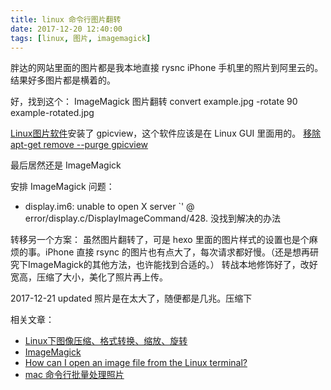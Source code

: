 ```yaml
---
title: linux 命令行图片翻转
date: 2017-12-20 12:40:00
tags: [linux, 图片, imagemagick]
---
```

胖达的网站里面的图片都是我本地直接 rysnc iPhone 手机里的照片到阿里云的。
结果好多图片都是横着的。

好，找到这个：
ImageMagick 图片翻转
convert example.jpg -rotate 90 example-rotated.jpg

[Linux图片软件](https://linux.cn/article-21-1.html)安装了 gpicview，这个软件应该是在 Linux GUI 里面用的。
[移除 apt-get remove --purge gpicview](http://blog.csdn.net/get_set/article/details/51276609)

最后居然还是 ImageMagick

安排 ImageMagick 问题：
- display.im6: unable to open X server `' @ error/display.c/DisplayImageCommand/428. 没找到解决的办法

转移另一个方案：
虽然图片翻转了，可是 hexo 里面的图片样式的设置也是个麻烦的事。iPhone 直接 rsync 的图片也有点大了，每次请求都好慢。（还是想再研究下ImageMagick的其他方法，也许能找到合适的。）
转战本地修饰好了，改好宽高，压缩了大小，美化了照片再上传。

2017-12-21 updated
照片是在太大了，随便都是几兆。压缩下

相关文章：
- [Linux下图像压缩、格式转换、缩放、旋转](http://blog.csdn.net/zrools/article/details/51347471)
- [ImageMagick](https://www.imagemagick.org/script/index.php)
- [How can I open an image file from the Linux terminal?](https://www.computerhope.com/issues/ch001720.htm)
- [mac 命令行批量处理照片](http://www.jianshu.com/p/05bdcbe320f6)